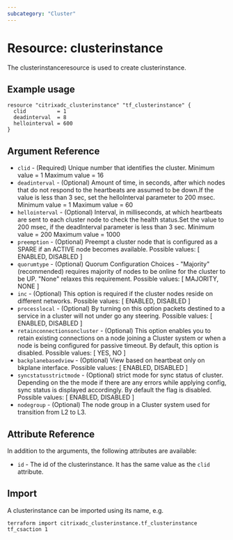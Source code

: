 ```yaml
---
subcategory: "Cluster"
---
```


# Resource: clusterinstance

The clusterinstanceresource is used to create clusterinstance.


## Example usage

```hcl
resource "citrixadc_clusterinstance" "tf_clusterinstance" {
  clid          = 1
  deadinterval  = 8
  hellointerval = 600
}
```


## Argument Reference

* `clid` - (Required) Unique number that identifies the cluster. Minimum value =  1 Maximum value =  16
* `deadinterval` - (Optional) Amount of time, in seconds, after which nodes that do not respond to the heartbeats are assumed to be down.If the value is less than 3 sec, set the helloInterval parameter to 200 msec. Minimum value =  1 Maximum value =  60
* `hellointerval` - (Optional) Interval, in milliseconds, at which heartbeats are sent to each cluster node to check the health status.Set the value to 200 msec, if the deadInterval parameter is less than 3 sec. Minimum value =  200 Maximum value =  1000
* `preemption` - (Optional) Preempt a cluster node that is configured as a SPARE if an ACTIVE node becomes available. Possible values: [ ENABLED, DISABLED ]
* `quorumtype` - (Optional) Quorum Configuration Choices  - "Majority" (recommended) requires majority of nodes to be online for the cluster to be UP. "None" relaxes this requirement. Possible values: [ MAJORITY, NONE ]
* `inc` - (Optional) This option is required if the cluster nodes reside on different networks. Possible values: [ ENABLED, DISABLED ]
* `processlocal` - (Optional) By turning on this option packets destined to a service in a cluster will not under go any steering. Possible values: [ ENABLED, DISABLED ]
* `retainconnectionsoncluster` - (Optional) This option enables you to retain existing connections on a node joining a Cluster system or when a node is being configured for passive timeout. By default, this option is disabled. Possible values: [ YES, NO ]
* `backplanebasedview` - (Optional) View based on heartbeat only on bkplane interface. Possible values: [ ENABLED, DISABLED ]
* `syncstatusstrictmode` - (Optional) strict mode for sync status of cluster. Depending on the the mode if there are any errors while applying config, sync status is displayed accordingly. By default the flag is disabled. Possible values: [ ENABLED, DISABLED ]
* `nodegroup` - (Optional) The node group in a Cluster system used for transition from L2 to L3.


## Attribute Reference

In addition to the arguments, the following attributes are available:

* `id` - The id of the clusterinstance. It has the same value as the `clid` attribute.


## Import

A clusterinstance can be imported using its name, e.g.

```shell
terraform import citrixadc_clusterinstance.tf_clusterinstance tf_csaction 1
```
